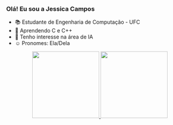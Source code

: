 ### Olá! Eu sou a Jessica Campos 

- 📚 Estudante de Engenharia de Computação - UFC 
- 🌱 Aprendendo C e C++
- 🔭 Tenho interesse na área de IA
- ☺️ Pronomes: Ela/Dela

<div align="center">
  <a href="https://github.com/jessic-campos">
  <img height="180em" src="https://github-readme-stats.vercel.app/api?username=jessic-campos&show_icons=true&theme=aura&include_all_commits=true&count_private=true"/>

  <img height="180em" src="https://github-readme-stats.vercel.app/api/top-langs/?username=jessic-campos&layout=compact&langs_count=7&theme=aura"/>
</div>

